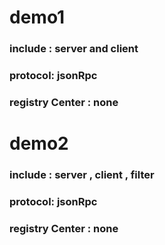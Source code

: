# demo1

### include : server and client

### protocol: jsonRpc

### registry Center : none

# demo2

### include :  server , client , filter

### protocol: jsonRpc

### registry Center : none
